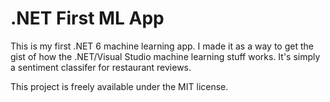 # .NET First ML App

This is my first .NET 6 machine learning app.
I made it as a way to get the gist of how the .NET/Visual Studio machine learning stuff works.
It's simply a sentiment classifer for restaurant reviews.

This project is freely available under the MIT license.
